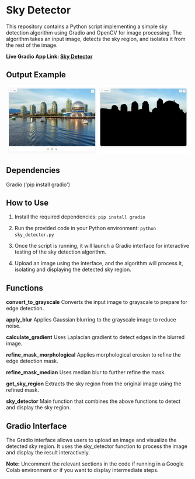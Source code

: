 # Sky Detector
This repository contains a Python script implementing a simple sky detection algorithm using Gradio and OpenCV for image processing. The algorithm takes an input image, detects the sky region, and isolates it from the rest of the image.

**Live Gradio App Link: [Sky Detector](https://huggingface.co/spaces/fancwork/sky_detector)**

## Output Example
![Screenshot of output example of the sky detector](https://github.com/fancwork/sky_detector/blob/main/output_example.jpg)

## Dependencies
Gradio ('pip install gradio')

## How to Use
1. Install the required dependencies:
`pip install gradio`

2. Run the provided code in your Python environment:
`python sky_detector.py`

3. Once the script is running, it will launch a Gradio interface for interactive testing of the sky detection algorithm.

4. Upload an image using the interface, and the algorithm will process it, isolating and displaying the detected sky region.

## Functions
**convert_to_grayscale**
Converts the input image to grayscale to prepare for edge detection.

**apply_blur**
Applies Gaussian blurring to the grayscale image to reduce noise.

**calculate_gradient**
Uses Laplacian gradient to detect edges in the blurred image.

**refine_mask_morphological**
Applies morphological erosion to refine the edge detection mask.

**refine_mask_median**
Uses median blur to further refine the mask.

**get_sky_region**
Extracts the sky region from the original image using the refined mask.

**sky_detector**
Main function that combines the above functions to detect and display the sky region.

## Gradio Interface
The Gradio interface allows users to upload an image and visualize the detected sky region. It uses the sky_detector function to process the image and display the result interactively.

**Note:** Uncomment the relevant sections in the code if running in a Google Colab environment or if you want to display intermediate steps.
